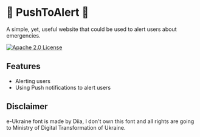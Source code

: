 
# 🚨 PushToAlert 🚨

A simple, yet, useful website that could be used to alert users about emergencies.

[![Apache 2.0 License](https://img.shields.io/badge/License-Apache%202.0-green.svg)](https://tldrlegal.com/license/apache-license-2.0-(apache-2.0))
## Features

- Alerting users
- Using Push notifications to alert users

## Disclaimer

e-Ukraine font is made by Diia, I don't own this font and all rights are going to Ministry of Digital Transformation of Ukraine.
